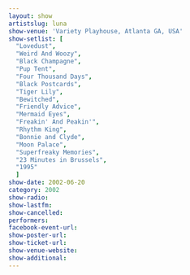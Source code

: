 ```yaml
---
layout: show
artistslug: luna
show-venue: 'Variety Playhouse, Atlanta GA, USA'
show-setlist: [
  "Lovedust",
  "Weird And Woozy",
  "Black Champagne",
  "Pup Tent",
  "Four Thousand Days",
  "Black Postcards",
  "Tiger Lily",
  "Bewitched",
  "Friendly Advice",
  "Mermaid Eyes",
  "Freakin' And Peakin'",
  "Rhythm King",
  "Bonnie and Clyde",
  "Moon Palace",
  "Superfreaky Memories",
  "23 Minutes in Brussels",
  "1995"
  ]
show-date: 2002-06-20
category: 2002
show-radio: 
show-lastfm: 
show-cancelled: 
performers: 
facebook-event-url: 
show-poster-url: 
show-ticket-url: 
show-venue-website: 
show-additional: 
---
```



